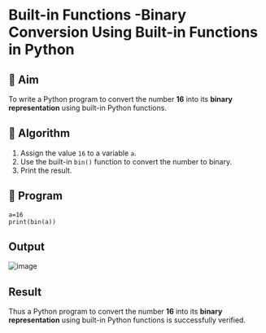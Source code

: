 # Built-in Functions -Binary Conversion Using Built-in Functions in Python

## 🎯 Aim
To write a Python program to convert the number **16** into its **binary representation** using built-in Python functions.

## 🧠 Algorithm
1. Assign the value `16` to a variable `a`.
2. Use the built-in `bin()` function to convert the number to binary.
3. Print the result.

## 🧾 Program
```
a=16
print(bin(a))
```

## Output

![image](https://github.com/user-attachments/assets/71ff9c85-c395-4d74-8b26-974892843dd7)


## Result
Thus a Python program to convert the number **16** into its **binary representation** using built-in Python functions is successfully verified.
